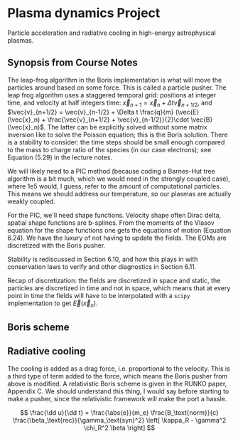 $$
\newcommand{\dd}{\text{d}}
\newcommand{\abs}[1]{|#1|}
$$

# Plasma dynamics Project
Particle acceleration and radiative cooling in high-energy astrophysical plasmas.

## Synopsis from Course Notes

The leap-frog algorithm in the Boris implementation is what will move the particles around based on some force. This is called a particle pusher. The leap frog algorithm uses a staggered temporal grid: positions at integer time, and velocity at half integers time: $\vec{x}_{n+1} =  \vec{x}_n + \Delta t \vec{v}_{n+1/2}$, and $\vec{v}_{n+1/2} = \vec{v}_{n-1/2} + \Delta t \frac{q}{m} (\vec{E}(\vec{x}_n) + \frac{\vec{v}_{n+1/2} + \vec{v}_{n-1/2}}{2}\cdot \vec{B}(\vec{x}_n)$. The latter can be explicitly solved without some matrix inversion like to solve the Poisson equation; this is the Boris solution. There is a stability to consider: the time steps should be small enough compared to the mass to charge ratio of the species (in our case electrons); see Equation (5.29) in the lecture notes.

We will likely need to a PIC method (because coding a Barnes-Hut tree algorithm is a bit much, which we would need in the strongly coupled case), where 1e5 would, I guess, refer to the amount of computational particles. This means we should address our temperature, so our plasmas are actually weakly coupled.

For the PIC, we'll need shape functions. Velocity shape often Dirac delta, spatial shape functions are b-splines. From the moments of the Vlasov equation for the shape functions one gets the equations of motion (Equation 6.24). We have the luxury of not having to update the fields. The EOMs are discretized with the Boris pusher.

Stability is rediscussed in Section 6.10, and how this plays in with conservation laws to verify and other diagnostics in Section 6.11. 

Recap of discretization: the fields are discretized in space and static, the particles are discretized in time and not in space, which means that at every point in time the fields will have to be interpolated with a `scipy` implementation to get $\vec{E}(\vec{x}_n)$.

## Boris scheme

## Radiative cooling

The cooling is added as a drag force, i.e. proportional to the velocity. This is a third type of term added to the force, which means the Boris pusher from above is modified. A relativistic Boris scheme is given in the RUNKO paper, Appendix C. We should understand this thing, I would say before starting to make a pusher, since the relativistic framework will make the port a hassle.

$$
    \frac{\dd u}{\dd t} = \frac{\abs{e}}{m_e} \frac{B_\text{norm}}{c} \frac{\beta_\text{rec}}{\gamma_\text{syn}^2} \left[ \kappa_R - \gamma^2 \chi_R^2 \beta \right]
$$
